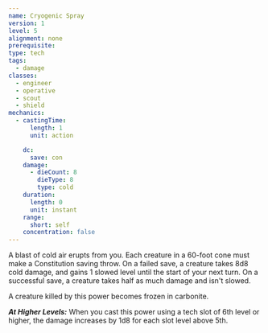 ```yaml
---
name: Cryogenic Spray
version: 1
level: 5
alignment: none
prerequisite: 
type: tech
tags:
  - damage
classes:
  - engineer
  - operative
  - scout
  - shield
mechanics:
  - castingTime:
      length: 1
      unit: action

    dc:
      save: con
    damage:
      - dieCount: 8
        dieType: 8
        type: cold
    duration:
      length: 0
      unit: instant
    range:
      short: self
    concentration: false
---
```

A blast of cold air erupts from you. Each creature in a 60-foot cone must make a Constitution saving throw. On a failed save, a creature takes 8d8 cold damage, and gains 1 slowed level until the start of your next turn. On a successful save, a creature takes half as much damage and isn't slowed.

A creature killed by this power becomes frozen in carbonite.

***__At Higher Levels__:*** When you cast this power using a tech slot of 6th level or higher, the damage increases by 1d8 for each slot level above 5th.
    